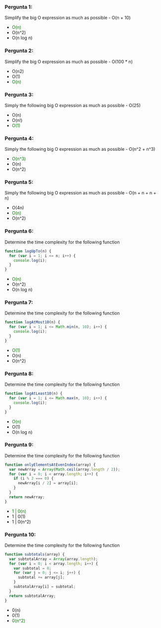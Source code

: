 ### Pergunta 1:

Simplify the big O expression as much as possible - O(n + 10)

- <span style="color:green">O(n)</span>
- O(n^2)
- O(n log n)

### Pergunta 2:

Simplify the big O expression as much as possible - O(100 \* n)

- O(n2)
- O(1)
- <span style="color:green">O(n)</span>

### Pergunta 3:

Simply the following big O expression as much as possible - O(25)

- O(n)
- O(n!)
- <span style="color:green">O(1)</span>

### Pergunta 4:

Simply the following big O expression as much as possible - O(n^2 + n^3)

- <span style="color:green">O(n^3)</span>
- O(n)
- O(n^2)

### Pergunta 5:

Simply the following big O expression as much as possible - O(n + n + n + n)

- O(4n)
- <span style="color:green">O(n)</span>
- O(n^2)

### Pergunta 6:

Determine the time complexity for the following function

```js
function logUpTo(n) {
  for (var i = 1; i <= n; i++) {
    console.log(i);
  }
}
```

- <span style="color:green">O(n)</span>
- O(n^2)
- O(n log n)

### Pergunta 7:

Determine the time complexity for the following function

```js
function logAtMost10(n) {
  for (var i = 1; i <= Math.min(n, 10); i++) {
    console.log(i);
  }
}
```

- <span style="color:green">O(1)</span>
- O(n)
- O(n^2)

### Pergunta 8:

Determine the time complexity for the following function

```js
function logAtLeast10(n) {
  for (var i = 1; i <= Math.max(n, 10); i++) {
    console.log(i);
  }
}
```

- <span style="color:green">O(n)</span>
- O(1)
- O(n log n)

### Pergunta 9:

Determine the time complexity for the following function

```js
function onlyElementsAtEvenIndex(array) {
  var newArray = Array(Math.ceil(array.length / 2));
  for (var i = 0; i < array.length; i++) {
    if (i % 2 === 0) {
      newArray[i / 2] = array[i];
    }
  }
  return newArray;
}
```

- <span style="color:green">1 | 0(n)</span>
- 1 | 0(1)
- 1 | 0(n^2)

### Pergunta 10:

Determine the time complexity for the following function

```js
function subtotals(array) {
  var subtotalArray = Array(array.length);
  for (var i = 0; i < array.length; i++) {
    var subtotal = 0;
    for (var j = 0; j <= i; j++) {
      subtotal += array[j];
    }
    subtotalArray[i] = subtotal;
  }
  return subtotalArray;
}
```

- 0(n)
- 0(1)
- <span style="color:green">0(n^2)</span>
